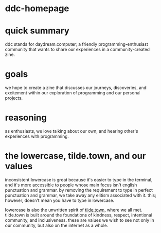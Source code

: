 # ddc-homepage

# quick summary

ddc stands for daydream.computer; a friendly programming-enthusiast community
that wants to share our experiences in a community-created zine.

# goals

we hope to create a zine that discusses our journeys, discoveries, and
excitement within our exploration of programming and our personal projects.

# reasoning

as enthusiasts, we love talking about our own, and hearing other's experiences
with programming.

# the lowercase, tilde.town, and our values

inconsistent lowercase is great because it's easier to type in the terminal,
and it's more accessible to people whose main focus isn't english punctuation
and grammar. by removing the requirement to type in perfect punctuation and
grammar, we take away any elitism associated with it. this; however, doesn't
mean you have to type in lowercase.

lowercase is also the unwritten spirit of [tilde.town](https://tilde.town/),
where we all met. tilde.town is built around the foundations of kindness,
respect, intentional community, and inclusiveness. these are values we wish to
see not only in our community, but also on the internet as a whole.
